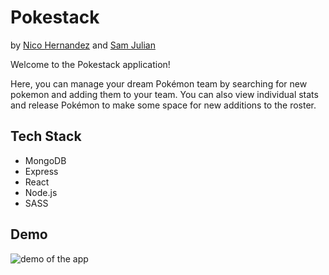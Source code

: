 # Pokestack
by [Nico Hernandez](https://github.com/nicohsfu) and [Sam Julian](https://github.com/SamJamZzz)

Welcome to the Pokestack application! 

Here, you can manage your dream Pokémon team by searching for new pokemon and adding them to your team. You can also view individual stats and release Pokémon to make some space for new additions to the roster.

## Tech Stack

- MongoDB
- Express
- React
- Node.js
- SASS 

## Demo

![demo of the app](linkToTheGifHere)
